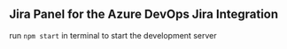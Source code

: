 ## Jira Panel for the Azure DevOps Jira Integration

run `npm start` in terminal to start the development server